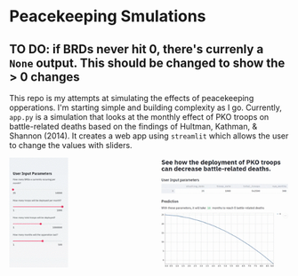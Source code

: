 # Peacekeeping Smulations

## **TO DO: if BRDs never hit 0, there's currenly a `None` output. This should be changed to show the > 0 changes**

This repo is my attempts at simulating the effects of peacekeeping opperations. I'm starting simple and building complexity as I go. Currently, `app.py` is a simulation that looks at the monthly effect of PKO troops on battle-related deaths based on the findings of Hultman, Kathman, & Shannon (2014). It creates a web app using `streamlit` which allows the user to change the values with sliders.

![](images/peacekeeping_simulation.gif)
